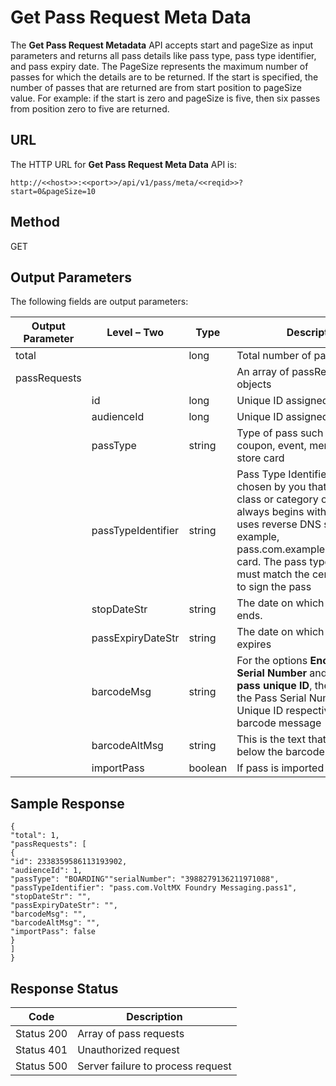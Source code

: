 
# Get Pass Request Meta Data

The **Get Pass Request Metadata** API accepts start and pageSize as input parameters and returns all pass details like pass type, pass type identifier, and pass expiry date. The PageSize represents the maximum number of passes for which the details are to be returned. If the start is specified, the number of passes that are returned are from start position to pageSize value. For example: if the start is zero and pageSize is five, then six passes from position zero to five are returned.

## URL

The HTTP URL for **Get Pass Request Meta Data** API is:

```
http://<<host>>:<<port>>/api/v1/pass/meta/<<reqid>>?start=0&pageSize=10
```

## Method

GET

## Output Parameters

The following fields are output parameters:

| Output Parameter | Level – Two        | Type    | Description                                                                                                                                                                                                                                                               |
| ---------------- | ------------------ | ------- | ------------------------------------------------------------------------------------------------------------------------------------------------------------------------------------------------------------------------------------------------------------------------- |
| total            |                    | long    | Total number of passRequests                                                                                                                                                                                                                                              |
| passRequests     |                    |         | An array of passRequests objects                                                                                                                                                                                                                                          |
|                  | id                 | long    | Unique ID assigned to a pass                                                                                                                                                                                                                                              |
|                  | audienceId         | long    | Unique ID assigned to a user                                                                                                                                                                                                                                              |
|                  | passType           | string  | Type of pass such as boarding, coupon, event, membership or store card                                                                                                                                                                                                    |
|                  | passTypeIdentifier | string  | Pass Type Identifier is a string chosen by you that defines a class or category of passes. It always begins with pass and uses reverse DNS style—for example, pass.com.example.membership-card. The pass type identifier must match the certificate used to sign the pass |
|                  | stopDateStr        | string  | The date on which the pass ends.                                                                                                                                                                                                                                          |
|                  | passExpiryDateStr  | string  | The date on which the pass expires                                                                                                                                                                                                                                        |
|                  | barcodeMsg         | string  | For the options **Encode Pass Serial Number** and **Encode the pass unique ID**, the system uses the Pass Serial Number and Pass Unique ID respectively as barcode message                                                                                                |
|                  | barcodeAltMsg      | string  | This is the text that appears below the barcode                                                                                                                                                                                                                           |
|                  | importPass         | boolean | If pass is imported or not                                                                                                                                                                                                                                                |

## Sample Response

```
{
"total": 1,
"passRequests": [
{
"id": 2338359586113193902,
"audienceId": 1,
"passType": "BOARDING""serialNumber": "3988279136211971088",
"passTypeIdentifier": "pass.com.VoltMX Foundry Messaging.pass1",
"stopDateStr": "",
"passExpiryDateStr": "",
"barcodeMsg": "",
"barcodeAltMsg": "",
"importPass": false
}
]
}
```

## Response Status

| Code       | Description                       |
| ---------- | --------------------------------- |
| Status 200 | Array of pass requests            |
| Status 401 | Unauthorized request              |
| Status 500 | Server failure to process request |
